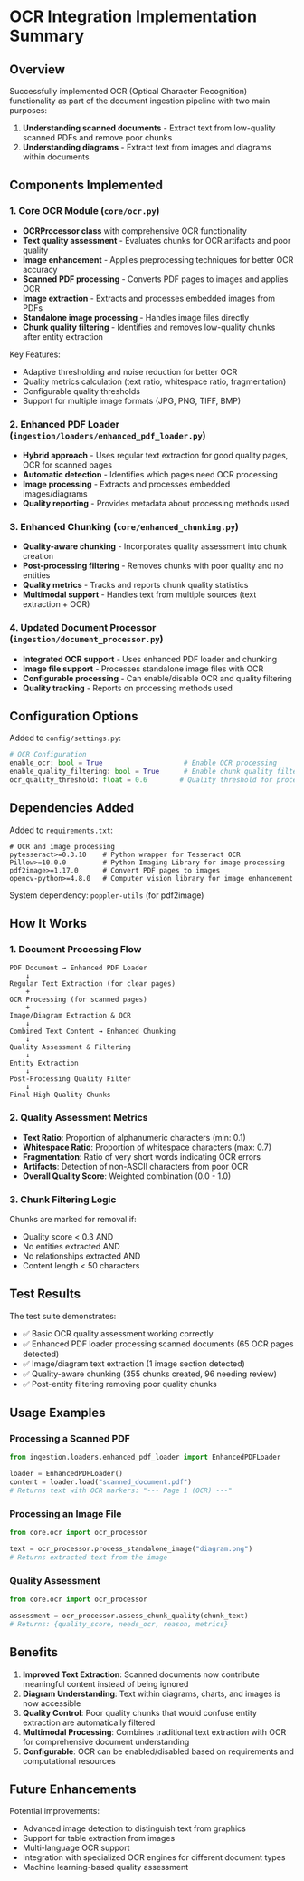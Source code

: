 # OCR Integration Implementation Summary

## Overview
Successfully implemented OCR (Optical Character Recognition) functionality as part of the document ingestion pipeline with two main purposes:
1. **Understanding scanned documents** - Extract text from low-quality scanned PDFs and remove poor chunks
2. **Understanding diagrams** - Extract text from images and diagrams within documents

## Components Implemented

### 1. Core OCR Module (`core/ocr.py`)
- **OCRProcessor class** with comprehensive OCR functionality
- **Text quality assessment** - Evaluates chunks for OCR artifacts and poor quality
- **Image enhancement** - Applies preprocessing techniques for better OCR accuracy
- **Scanned PDF processing** - Converts PDF pages to images and applies OCR
- **Image extraction** - Extracts and processes embedded images from PDFs
- **Standalone image processing** - Handles image files directly
- **Chunk quality filtering** - Identifies and removes low-quality chunks after entity extraction

Key Features:
- Adaptive thresholding and noise reduction for better OCR
- Quality metrics calculation (text ratio, whitespace ratio, fragmentation)
- Configurable quality thresholds
- Support for multiple image formats (JPG, PNG, TIFF, BMP)

### 2. Enhanced PDF Loader (`ingestion/loaders/enhanced_pdf_loader.py`)
- **Hybrid approach** - Uses regular text extraction for good quality pages, OCR for scanned pages
- **Automatic detection** - Identifies which pages need OCR processing
- **Image processing** - Extracts and processes embedded images/diagrams
- **Quality reporting** - Provides metadata about processing methods used

### 3. Enhanced Chunking (`core/enhanced_chunking.py`)
- **Quality-aware chunking** - Incorporates quality assessment into chunk creation
- **Post-processing filtering** - Removes chunks with poor quality and no entities
- **Quality metrics** - Tracks and reports chunk quality statistics
- **Multimodal support** - Handles text from multiple sources (text extraction + OCR)

### 4. Updated Document Processor (`ingestion/document_processor.py`)
- **Integrated OCR support** - Uses enhanced PDF loader and chunking
- **Image file support** - Processes standalone image files with OCR
- **Configurable processing** - Can enable/disable OCR and quality filtering
- **Quality tracking** - Reports on processing methods used

## Configuration Options

Added to `config/settings.py`:
```python
# OCR Configuration
enable_ocr: bool = True                    # Enable OCR processing
enable_quality_filtering: bool = True      # Enable chunk quality filtering  
ocr_quality_threshold: float = 0.6        # Quality threshold for processing
```

## Dependencies Added

Added to `requirements.txt`:
```
# OCR and image processing
pytesseract>=0.3.10    # Python wrapper for Tesseract OCR
Pillow>=10.0.0         # Python Imaging Library for image processing
pdf2image>=1.17.0      # Convert PDF pages to images
opencv-python>=4.8.0   # Computer vision library for image enhancement
```

System dependency: `poppler-utils` (for pdf2image)

## How It Works

### 1. Document Processing Flow
```
PDF Document → Enhanced PDF Loader
    ↓
Regular Text Extraction (for clear pages)
    +
OCR Processing (for scanned pages)  
    +  
Image/Diagram Extraction & OCR
    ↓
Combined Text Content → Enhanced Chunking
    ↓
Quality Assessment & Filtering
    ↓
Entity Extraction
    ↓
Post-Processing Quality Filter
    ↓
Final High-Quality Chunks
```

### 2. Quality Assessment Metrics
- **Text Ratio**: Proportion of alphanumeric characters (min: 0.1)
- **Whitespace Ratio**: Proportion of whitespace characters (max: 0.7)
- **Fragmentation**: Ratio of very short words indicating OCR errors
- **Artifacts**: Detection of non-ASCII characters from poor OCR
- **Overall Quality Score**: Weighted combination (0.0 - 1.0)

### 3. Chunk Filtering Logic
Chunks are marked for removal if:
- Quality score < 0.3 AND
- No entities extracted AND  
- No relationships extracted AND
- Content length < 50 characters

## Test Results

The test suite demonstrates:
- ✅ Basic OCR quality assessment working correctly
- ✅ Enhanced PDF loader processing scanned documents (65 OCR pages detected)
- ✅ Image/diagram text extraction (1 image section detected) 
- ✅ Quality-aware chunking (355 chunks created, 96 needing review)
- ✅ Post-entity filtering removing poor quality chunks

## Usage Examples

### Processing a Scanned PDF
```python
from ingestion.loaders.enhanced_pdf_loader import EnhancedPDFLoader

loader = EnhancedPDFLoader()
content = loader.load("scanned_document.pdf")
# Returns text with OCR markers: "--- Page 1 (OCR) ---"
```

### Processing an Image File
```python
from core.ocr import ocr_processor

text = ocr_processor.process_standalone_image("diagram.png")
# Returns extracted text from the image
```

### Quality Assessment  
```python
from core.ocr import ocr_processor

assessment = ocr_processor.assess_chunk_quality(chunk_text)
# Returns: {quality_score, needs_ocr, reason, metrics}
```

## Benefits

1. **Improved Text Extraction**: Scanned documents now contribute meaningful content instead of being ignored
2. **Diagram Understanding**: Text within diagrams, charts, and images is now accessible
3. **Quality Control**: Poor quality chunks that would confuse entity extraction are automatically filtered
4. **Multimodal Processing**: Combines traditional text extraction with OCR for comprehensive document understanding
5. **Configurable**: OCR can be enabled/disabled based on requirements and computational resources

## Future Enhancements

Potential improvements:
- Advanced image detection to distinguish text from graphics
- Support for table extraction from images
- Multi-language OCR support
- Integration with specialized OCR engines for different document types
- Machine learning-based quality assessment